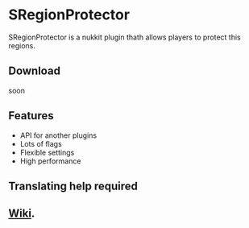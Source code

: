 # SRegionProtector
SRegionProtector is a nukkit plugin thath allows players to protect this regions.
## Download
soon
## Features
* API for another plugins
* Lots of flags
* Flexible settings
* High performance
## Translating help required

## [Wiki](https://github.com/SergeyDertan/SRegionProtector/wiki).
